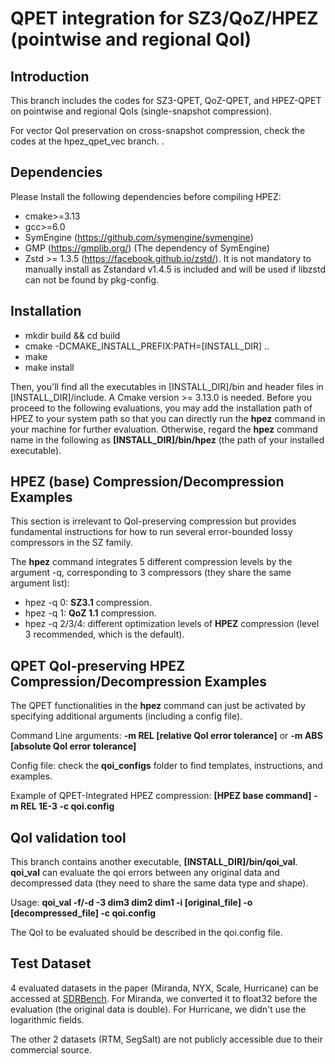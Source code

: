 # QPET integration for SZ3/QoZ/HPEZ (pointwise and regional QoI)

## Introduction

This branch includes the codes for SZ3-QPET, QoZ-QPET, and HPEZ-QPET on pointwise and regional QoIs (single-snapshot compression).

For vector QoI preservation on cross-snapshot compression, check the codes at the hpez_qpet_vec branch.
.
## Dependencies

Please Install the following dependencies before compiling HPEZ:

* cmake>=3.13
* gcc>=6.0
* SymEngine (https://github.com/symengine/symengine)
* GMP (https://gmplib.org/) (The dependency of SymEngine)
* Zstd >= 1.3.5 (https://facebook.github.io/zstd/). It is not mandatory to manually install as Zstandard v1.4.5 is included and will be used if libzstd can not be found by pkg-config.

## Installation

* mkdir build && cd build
* cmake -DCMAKE_INSTALL_PREFIX:PATH=[INSTALL_DIR] ..
* make
* make install

Then, you'll find all the executables in [INSTALL_DIR]/bin and header files in [INSTALL_DIR]/include. A Cmake version >= 3.13.0 is needed. 
Before you proceed to the following evaluations, you may add the installation path of HPEZ to your system path so that you can directly run the **hpez** command in your machine for further evaluation. 
Otherwise, regard the **hpez** command name in the following as **[INSTALL_DIR]/bin/hpez** (the path of your installed executable).

## HPEZ (base) Compression/Decompression Examples

This section is irrelevant to QoI-preserving compression but provides fundamental instructions for how to run several error-bounded lossy compressors in the SZ family. 

The **hpez** command integrates 5 different compression levels by the argument -q, corresponding to 3 compressors (they share the same argument list):

* hpez -q 0: **SZ3.1** compression.
* hpez -q 1: **QoZ 1.1** compression.
* hpez -q 2/3/4: different optimization levels of **HPEZ** compression (level 3 recommended, which is the default).


## QPET QoI-preserving HPEZ Compression/Decompression Examples

The QPET functionalities in the **hpez** command can just be activated by specifying additional arguments (including a config file).

Command Line arguments: **-m REL [relative QoI error tolerance]** or **-m ABS [absolute QoI error tolerance]**

Config file: check the  **qoi_configs** folder to find templates, instructions, and examples.

Example of QPET-Integrated HPEZ compression: **[HPEZ base command] -m REL 1E-3 -c qoi.config**

## QoI validation tool

This branch contains another executable, **[INSTALL_DIR]/bin/qoi_val**. **qoi_val** can evaluate the qoi errors between any original data and decompressed data (they need to share the same data type and shape).

Usage: **qoi_val -f/-d -3 dim3 dim2 dim1 -i [original_file] -o [decompressed_file] -c qoi.config**

The QoI to be evaluated should be described in the qoi.config file.

## Test Dataset

4 evaluated datasets in the paper (Miranda, NYX, Scale, Hurricane) can be accessed at [SDRBench](https://sdrbench.github.io/). For Miranda, we converted it to float32 before the evaluation (the original data is double). For Hurricane, we didn't use the logarithmic fields.

The other 2 datasets (RTM, SegSalt) are not publicly accessible due to their commercial source.

